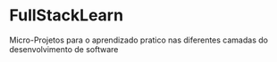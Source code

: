 # FullStackLearn
Micro-Projetos para o aprendizado pratico nas diferentes camadas do desenvolvimento de software
